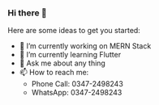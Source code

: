 ### Hi there 👋

Here are some ideas to get you started:

- 🔭 I’m currently working on MERN Stack
- 🌱 I’m currently learning Flutter
- 💬 Ask me about any thing
- 📫 How to reach me: 
  - Phone Call: 0347-2498243
  - WhatsApp: 0347-2498243

